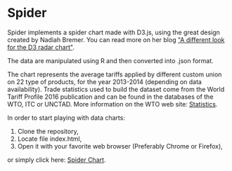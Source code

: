 Spider
============

Spider implements a spider chart made with D3.js, using the great design created by Nadiah Bremer. You can read more on her blog ["A different look for the D3 radar chart"](https://www.visualcinnamon.com/2015/10/different-look-d3-radar-chart.html).

The data are manipulated using R and then converted into .json format.

The chart represents the average tariffs applied by different custom union on 22 type of products, for the year 2013-2014 (depending on data availability). Trade statistics used to build the dataset come from the World Tariff Profile 2016 publication and can be found in the databases of the WTO, ITC or UNCTAD. More information on the WTO web site: [Statistics](https://www.wto.org/statistics).

In order to start playing with data charts:

1.  Clone the repository,
2.  Locate file index.html,
3.  Open it with your favorite web browser (Preferably Chrome or Firefox),

or simply click here: [Spider Chart](https://marcgumowski.github.io/Bubble/).
